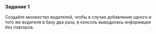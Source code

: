### Задание 1
Создайте множество водителей, чтобы в случае добавления одного и того же водителя в базу два раза, в консоль выводилась информация без повторов.